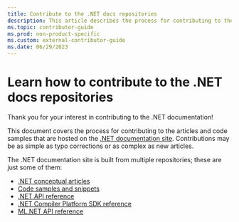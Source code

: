 ```yaml
---
title: Contribute to the .NET docs repositories
description: This article describes the process for contributing to the articles and code samples in the repositories that make up the .NET documentation.
ms.topic: contributor-guide
ms.prod: non-product-specific
ms.custom: external-contributor-guide
ms.date: 06/29/2023
---
```

# Learn how to contribute to the .NET docs repositories

Thank you for your interest in contributing to the .NET documentation!

This document covers the process for contributing to the articles and code samples that are hosted on the [.NET documentation site](https://learn.microsoft.com/dotnet). Contributions may be as simple as typo corrections or as complex as new articles.

The .NET documentation site is built from multiple repositories; these are just some of them:

- [.NET conceptual articles](https://github.com/dotnet/docs)
- [Code samples and snippets](https://github.com/dotnet/samples)
- [.NET API reference](https://github.com/dotnet/dotnet-api-docs)
- [.NET Compiler Platform SDK reference](https://github.com/dotnet/roslyn-api-docs)
- [ML.NET API reference](https://github.com/dotnet/ml-api-docs)
